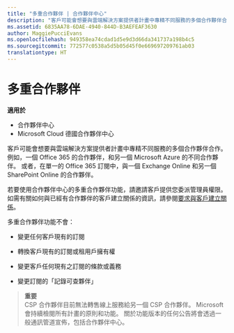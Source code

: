 ```yaml
---
title: "多重合作夥伴 | 合作夥伴中心"
description: "客戶可能會想要與雲端解決方案提供者計畫中專精不同服務的多個合作夥伴合作。"
ms.assetid: 6835AA78-6DAE-4940-844D-B3AEFEAF3630
author: MaggiePucciEvans
ms.openlocfilehash: 949358ea74cdad1d5e9d3d66da341737a198b4c5
ms.sourcegitcommit: 772577c0538a5d5b05d45f0e669697209761ab03
translationtype: HT
---
```

# <a name="multipartner"></a>多重合作夥伴

**適用於**

-  合作夥伴中心
-  Microsoft Cloud 德國合作夥伴中心

客戶可能會想要與雲端解決方案提供者計畫中專精不同服務的多個合作夥伴合作。 例如，一個 Office 365 的合作夥伴，和另一個 Microsoft Azure 的不同合作夥伴。 或者，在單一的 Office 365 訂閱中，與一個 Exchange Online 和另一個 SharePoint Online 的合作夥伴。

若要使用合作夥伴中心的多重合作夥伴功能，請邀請客戶提供您委派管理員權限。 如需有關如何與已經有合作夥伴的客戶建立關係的資訊，請參閱[要求與客戶建立關係](request-a-relationship-with-a-customer.md)。

多重合作夥伴功能不會：

-   變更任何客戶現有的訂閱

-   轉換客戶現有的訂閱或租用戶擁有權

-   變更客戶任何現有之訂閱的條款或義務

-   變更訂閱的「記錄可查夥伴」

>**重要**<br>
CSP 合作夥伴目前無法轉售線上服務給另一個 CSP 合作夥伴。 Microsoft 會持續檢閱所有計畫的原則和功能。 關於功能版本的任何公告將會透過一般通訊管道宣佈，包括合作夥伴中心。  

 






